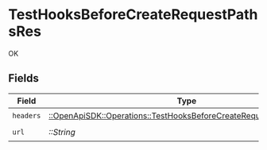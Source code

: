 # TestHooksBeforeCreateRequestPathsRes

OK


## Fields

| Field                                                                                                                                     | Type                                                                                                                                      | Required                                                                                                                                  | Description                                                                                                                               |
| ----------------------------------------------------------------------------------------------------------------------------------------- | ----------------------------------------------------------------------------------------------------------------------------------------- | ----------------------------------------------------------------------------------------------------------------------------------------- | ----------------------------------------------------------------------------------------------------------------------------------------- |
| `headers`                                                                                                                                 | [::OpenApiSDK::Operations::TestHooksBeforeCreateRequestPathsHeaders](../../models/operations/testhooksbeforecreaterequestpathsheaders.md) | :heavy_check_mark:                                                                                                                        | N/A                                                                                                                                       |
| `url`                                                                                                                                     | *::String*                                                                                                                                | :heavy_check_mark:                                                                                                                        | N/A                                                                                                                                       |